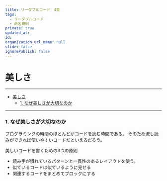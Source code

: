 ```yaml
---
title: リーダブルコード　4章
tags:
  - リーダブルコード
  - 命名規則
private: true
updated_at: 
id: 
organization_url_name: null
slide: false
ignorePublish: false
---
```

# 美しさ

----------------------------

- [美しさ](#美しさ)
    - [1. なぜ美しさが大切なのか](#1-なぜ美しさが大切なのか)
_________________________

### 1. なぜ美しさが大切なのか

プログラミングの時間のほとんどがコードを読む時間である。
そのため流し読みができれば使いやすいコードだといえるだろう。

美しいコードを書くための3つの原則

* 読み手が慣れているパターンと一貫性のあるレイアウトを使う。
* 似ているコードは似ているように見せる
* 関連するコードをまとめてブロックにする
